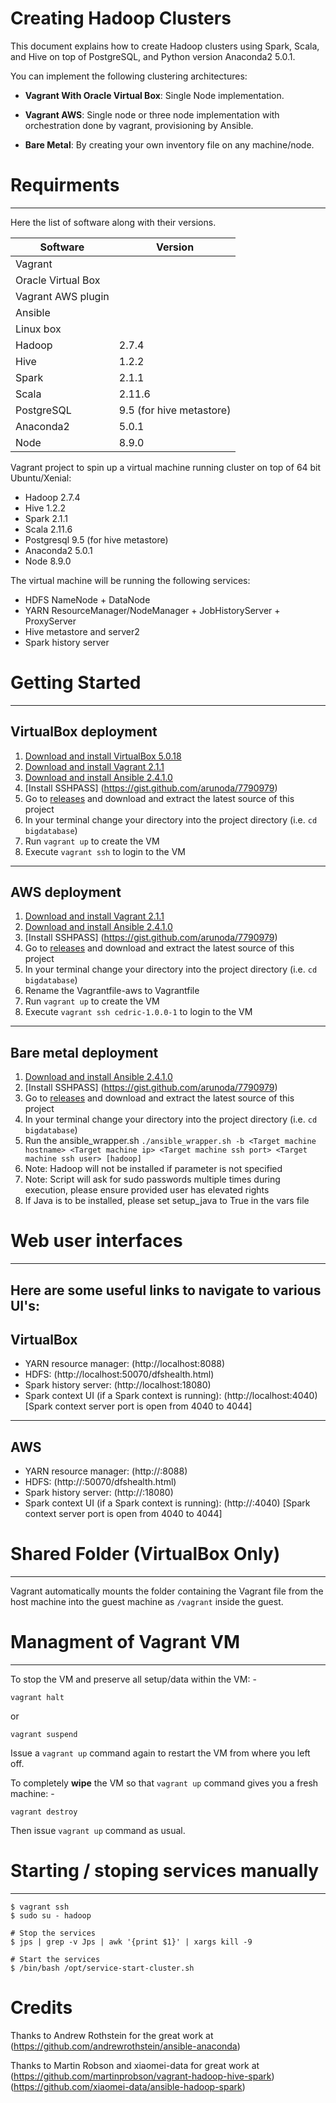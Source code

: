Creating Hadoop Clusters
=======================
This document explains how to create Hadoop clusters using Spark, Scala, and Hive on top of PostgreSQL, and Python version Anaconda2 5.0.1.

You can implement the following clustering architectures: 

- **Vagrant With Oracle Virtual Box**: Single Node implementation.

- **Vagrant AWS**: Single node or three node implementation with orchestration done by vagrant, provisioning by Ansible.

- **Bare Metal**: By creating your own inventory file on any machine/node. 

# Requirments
-------------

Here the list of software along with their versions. 

|Software | Version|
| ------ | ----- | 
|Vagrant ||
|Oracle Virtual Box ||
|Vagrant AWS plugin | |
|Ansible | |
|Linux box ||
|Hadoop| 2.7.4|
|Hive| 1.2.2|
|Spark| 2.1.1|
|Scala| 2.11.6|
|PostgreSQL| 9.5 (for hive metastore)|
|Anaconda2| 5.0.1|
|Node| 8.9.0|


Vagrant project to spin up a virtual machine running cluster on top of
64 bit Ubuntu/Xenial:

* Hadoop 2.7.4
* Hive 1.2.2
* Spark 2.1.1
* Scala 2.11.6
* Postgresql 9.5 (for hive metastore)
* Anaconda2 5.0.1
* Node 8.9.0


The virtual machine will be running the following services:

* HDFS NameNode + DataNode
* YARN ResourceManager/NodeManager + JobHistoryServer + ProxyServer
* Hive metastore and server2
* Spark history server


# Getting Started
--------------------------------------------------------------------------------
VirtualBox deployment
--------------------------------------------------------------------------------
1. [Download and install VirtualBox 5.0.18](https://www.virtualbox.org/wiki/Downloads)
2. [Download and install Vagrant 2.1.1](http://www.vagrantup.com/downloads.html)
3. [Download and install Ansible 2.4.1.0](https://releases.ansible.com/ansible/)
4. [Install SSHPASS] (https://gist.github.com/arunoda/7790979)
5. Go to [releases](https://github.com/datacell/bigdatabase/releases) and
download and extract the latest source of this project
6. In your terminal change your directory into the project directory
(i.e. `cd bigdatabase`)
7. Run ```vagrant up``` to create the VM
8. Execute ```vagrant ssh``` to login to the VM
--------------------------------------------------------------------------------
AWS deployment
--------------------------------------------------------------------------------
1. [Download and install Vagrant 2.1.1](http://www.vagrantup.com/downloads.html)
2. [Download and install Ansible 2.4.1.0](https://releases.ansible.com/ansible/)
3. [Install SSHPASS] (https://gist.github.com/arunoda/7790979)
4. Go to [releases](https://github.com/datacell/bigdatabase/releases) and
download and extract the latest source of this project
5. In your terminal change your directory into the project directory
(i.e. `cd bigdatabase`)
6. Rename the Vagrantfile-aws to Vagrantfile
7. Run ```vagrant up``` to create the VM
8. Execute ```vagrant ssh cedric-1.0.0-1``` to login to the VM

--------------------------------------------------------------------------------
Bare metal deployment
--------------------------------------------------------------------------------
1. [Download and install Ansible 2.4.1.0](https://releases.ansible.com/ansible/)
2. [Install SSHPASS] (https://gist.github.com/arunoda/7790979)
3. Go to [releases](https://github.com/datacell/bigdatabase/releases) and
download and extract the latest source of this project
4. In your terminal change your directory into the project directory
(i.e. `cd bigdatabase`)
5. Run the ansible_wrapper.sh ```./ansible_wrapper.sh -b <Target machine hostname> <Target machine ip> <Target machine ssh port> <Target machine ssh user> [hadoop]```
6. Note: Hadoop will not be installed if parameter is not specified
7. Note: Script will ask for sudo passwords multiple times during execution, please ensure provided user has elevated rights
8. If Java is to be installed, please set setup_java to True in the vars file

# Web user interfaces
--------------------------------------------------------------------------------
Here are some useful links to navigate to various UI's:
--------------------------------------------------------------------------------
VirtualBox
--------------------------------------------------------------------------------

* YARN resource manager:  (http://localhost:8088)
* HDFS: (http://localhost:50070/dfshealth.html)
* Spark history server: (http://localhost:18080)
* Spark context UI (if a Spark context is running): (http://localhost:4040)
[Spark context server port is open from 4040 to 4044]

--------------------------------------------------------------------------------
AWS
--------------------------------------------------------------------------------
* YARN resource manager:  (http://<publicip>:8088)
* HDFS: (http://<publicip>:50070/dfshealth.html)
* Spark history server: (http://<publicip>:18080)
* Spark context UI (if a Spark context is running): (http://<publicip>:4040)
[Spark context server port is open from 4040 to 4044]

# Shared Folder (VirtualBox Only)
--------------------------------------------------------------------------------
Vagrant automatically mounts the folder containing the Vagrant file from the
host machine into the guest machine as `/vagrant` inside the guest.


# Managment of Vagrant VM
--------------------------------------------------------------------------------
To stop the VM and preserve all setup/data within the VM: -

```
vagrant halt
```

or

```
vagrant suspend
```

Issue a `vagrant up` command again to restart the VM from where you left off.


To completely **wipe** the VM so that `vagrant up` command gives you a fresh
machine: -

```
vagrant destroy
```

Then issue `vagrant up` command as usual.



# Starting / stoping services manually
--------------------------------------------------------------------------------

```
$ vagrant ssh
$ sudo su - hadoop

# Stop the services
$ jps | grep -v Jps | awk '{print $1}' | xargs kill -9

# Start the services
$ /bin/bash /opt/service-start-cluster.sh
```


# Credits

Thanks to Andrew Rothstein for the great work at
(https://github.com/andrewrothstein/ansible-anaconda)

Thanks to Martin Robson and xiaomei-data for great work at
(https://github.com/martinprobson/vagrant-hadoop-hive-spark)
(https://github.com/xiaomei-data/ansible-hadoop-spark)

